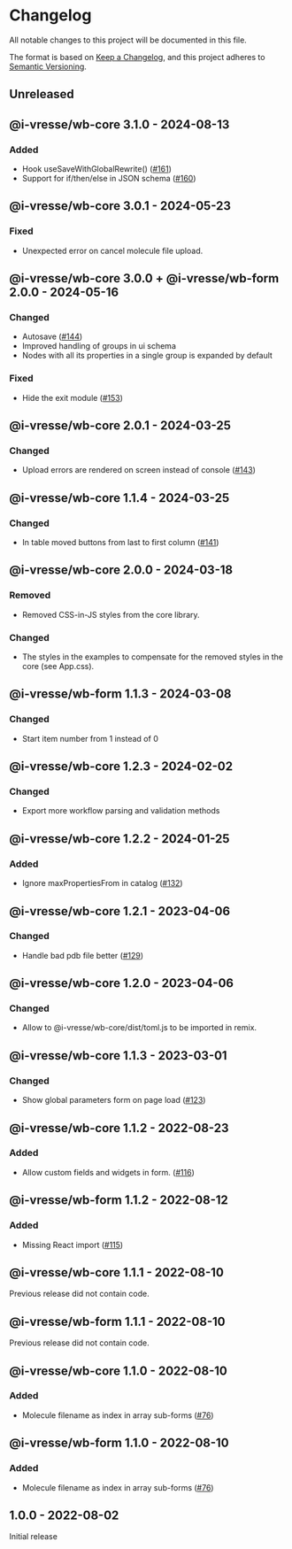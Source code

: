 # Changelog
All notable changes to this project will be documented in this file.

The format is based on [Keep a Changelog](https://keepachangelog.com/en/1.0.0/),
and this project adheres to [Semantic Versioning](https://semver.org/spec/v2.0.0.html).

## Unreleased

## @i-vresse/wb-core 3.1.0 - 2024-08-13

### Added

* Hook useSaveWithGlobalRewrite() ([#161](https://github.com/i-VRESSE/workflow-builder/pull/161))
* Support for if/then/else in JSON schema ([#160](https://github.com/i-VRESSE/workflow-builder/pull/160))

## @i-vresse/wb-core 3.0.1 - 2024-05-23

### Fixed

* Unexpected error on cancel molecule file upload.

## @i-vresse/wb-core 3.0.0 + @i-vresse/wb-form 2.0.0 - 2024-05-16

### Changed

* Autosave ([#144](https://github.com/i-VRESSE/workflow-builder/pull/144))
* Improved handling of groups in ui schema
* Nodes with all its properties in a single group is expanded by default

### Fixed

* Hide the exit module ([#153](https://github.com/i-VRESSE/workflow-builder/issues/153))

## @i-vresse/wb-core 2.0.1 - 2024-03-25

### Changed

* Upload errors are rendered on screen instead of console ([#143](https://github.com/i-VRESSE/workflow-builder/pull/143))

## @i-vresse/wb-core 1.1.4 - 2024-03-25

### Changed

* In table moved buttons from last to first column ([#141](https://github.com/i-VRESSE/workflow-builder/issues/141))

## @i-vresse/wb-core 2.0.0 - 2024-03-18

### Removed

* Removed CSS-in-JS styles from the core library.

### Changed

* The styles in the examples to compensate for the removed styles in the core (see App.css).

## @i-vresse/wb-form 1.1.3 - 2024-03-08

### Changed

* Start item number from 1 instead of 0

## @i-vresse/wb-core 1.2.3 - 2024-02-02

### Changed

* Export more workflow parsing and validation methods

## @i-vresse/wb-core 1.2.2 - 2024-01-25

### Added

* Ignore maxPropertiesFrom in catalog ([#132](https://github.com/i-VRESSE/workflow-builder/pull/132))

## @i-vresse/wb-core 1.2.1 - 2023-04-06

### Changed

* Handle bad pdb file better ([#129](https://github.com/i-VRESSE/workflow-builder/pull/129))

## @i-vresse/wb-core 1.2.0 - 2023-04-06

### Changed

* Allow to @i-vresse/wb-core/dist/toml.js to be imported in remix.

## @i-vresse/wb-core 1.1.3 - 2023-03-01

### Changed

* Show global parameters form on page load ([#123](https://github.com/i-VRESSE/workflow-builder/pull/123))

## @i-vresse/wb-core 1.1.2 - 2022-08-23

### Added

* Allow custom fields and widgets in form. ([#116](https://github.com/i-VRESSE/workflow-builder/pull/116))

## @i-vresse/wb-form 1.1.2 - 2022-08-12

### Added

* Missing React import ([#115](https://github.com/i-VRESSE/workflow-builder/pull/115))

## @i-vresse/wb-core 1.1.1 - 2022-08-10

Previous release did not contain code.

## @i-vresse/wb-form 1.1.1 - 2022-08-10

Previous release did not contain code.

## @i-vresse/wb-core 1.1.0 - 2022-08-10

### Added

* Molecule filename as index in array sub-forms ([#76](https://github.com/i-VRESSE/workflow-builder/issues/76))

## @i-vresse/wb-form 1.1.0 - 2022-08-10

### Added

* Molecule filename as index in array sub-forms ([#76](https://github.com/i-VRESSE/workflow-builder/issues/76))

## 1.0.0 - 2022-08-02

Initial release

<!-- 
To record change to a package use a custom header like 

## @i-vresse/wb-form 1.0.1 - 2022-08-02

... Changes of form package ...

-->